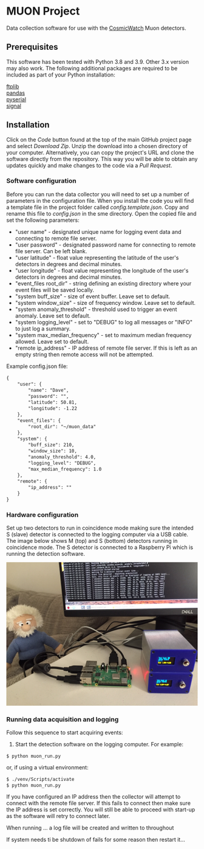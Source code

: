 # MUON Project

Data collection software for use with the [CosmicWatch](https://github.com/spenceraxani/CosmicWatch-Desktop-Muon-Detector-v2?tab=readme-ov-file) 
Muon detectors.

## Prerequisites

This software has been tested with Python 3.8 and 3.9. Other 3.x version may also work. The following additional 
packages are required to be included as part of your Python installation:

[ftplib](https://docs.python.org/3/library/ftplib.html#module-ftplib)<br/>
[pandas](https://pypi.org/project/pandas/)<br/>
[pyserial](https://pypi.org/project/pyserial/0)<br/>
[signal](https://docs.python.org/3/library/signal.html)

## Installation

Click on the *Code* button found at the top of the main GitHub project page and select *Download Zip*. Unzip
the download into a chosen directory of your computer. Alternatively, you can copy the project's URL and clone the 
software directly from the repository. This way you will be able to obtain any updates quickly and make changes to the 
code via a *Pull Request*. 

### Software configuration
Before you can run the data collector you will need to set up a number of parameters in the configuration file.
When you install the code you will find a template file in the project folder called *config.template.json*. Copy and 
rename this file to *config.json* in the sme directory. Open the copied file and set the following parameters:

* "user name" - designated unique name for logging event data and connecting to remote file server.
* "user password" - designated password name for connecting to remote file server. Can be left blank.
* "user latitude" - float value representing the latitude of the user's detectors in degrees and decimal minutes. 
* "user longitude" - float value representing the longitude of the user's detectors in degrees and decimal minutes.
* "event_files root_dir" - string defining an existing directory where your event files will be saved locally.
* "system buff_size" - size of event buffer. Leave set to default.
* "system window_size" - size of frequency window. Leave set to default.
* "system anomaly_threshold" - threshold used to trigger an event anomaly. Leave set to default.
* "system logging_level" - set to "DEBUG" to log all messages or "INFO" to just log a summary.
* "system max_median_frequency" - set to maximum median frequency allowed. Leave set to default.   
* "remote ip_address" - IP address of remote file server. If this is left as an empty string then remote access will not be attempted.

Example config.json file:

```
{
    "user": {
        "name": "Dave",
        "password": "",
        "latitude": 50.81,
        "longitude": -1.22
    },
    "event_files": {
        "root_dir": "~/muon_data"
    },
    "system": {
        "buff_size": 210,
        "window_size": 10,
        "anomaly_threshold": 4.0,
        "logging_level": "DEBUG",
        "max_median_frequency": 1.0
    },
    "remote": {
        "ip_address": ""
    }
}
```

### Hardware configuration
Set up two detectors to run in coincidence mode making sure the intended S (slave) detector is connected to the logging
computer via a USB cable. The image below shows M (top) and S (bottom) detectors running in coincidence mode. The S 
detector is connected to a Raspberry Pi which is running the detection software. 

![](/doc/image_setup.jpg)

### Running data acquisition and logging

Follow this sequence to start acquiring events:

1) Start the detection software on the logging computer. For example:
```
$ python muon_run.py
```
or, if using a virtual environment:
```
$ ./venv/Scripts/activate
$ python muon_run.py
```

If you have configured an IP address then the collector will attempt to connect with the remote file server. If this
fails to connect then make sure the IP address is set correctly. You will still be able to proceed with start-up as the 
software will retry to connect later.       

When running ... a log file will be created and written to throughout 

If system needs ti be shutdown of fails for some reason then restart it...